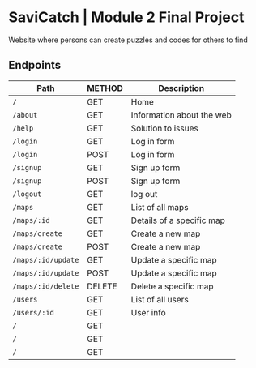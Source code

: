 
# SaviCatch | Module 2 Final Project

Website where persons can create puzzles and codes for others to find

## Endpoints
| Path                | METHOD    | Description                    |
| ------------------  | --------- | ------------------------------ |
| `/`                 | GET       | Home                           |
| `/about`            | GET       | Information about the web      |
| `/help`             | GET       | Solution to issues             |
| `/login`            | GET       | Log in form                    | [comment]: <> (If the auths endpoints need to be in a /auth path)
| `/login`            | POST      | Log in form                    |
| `/signup`           | GET       | Sign up form                   |
| `/signup`           | POST      | Sign up form                   |
| `/logout`           | GET       | log out                        |
| `/maps`             | GET       | List of all maps               |
| `/maps/:id`         | GET       | Details of a specific map      |
| `/maps/create`      | GET       | Create a new map               |
| `/maps/create`      | POST      | Create a new map               |
| `/maps/:id/update`  | GET       | Update a specific map          |
| `/maps/:id/update`  | POST      | Update a specific map          |
| `/maps/:id/delete`  | DELETE    | Delete a specific map          |
| `/users`            | GET       | List of all users              |
| `/users/:id`        | GET       | User info                      | [comment]: <> (If the endpoint of /users/:id has to be plural)
| `/`                 | GET       |                                |
| `/`                 | GET       |                                |
| `/`                 | GET       |                                |